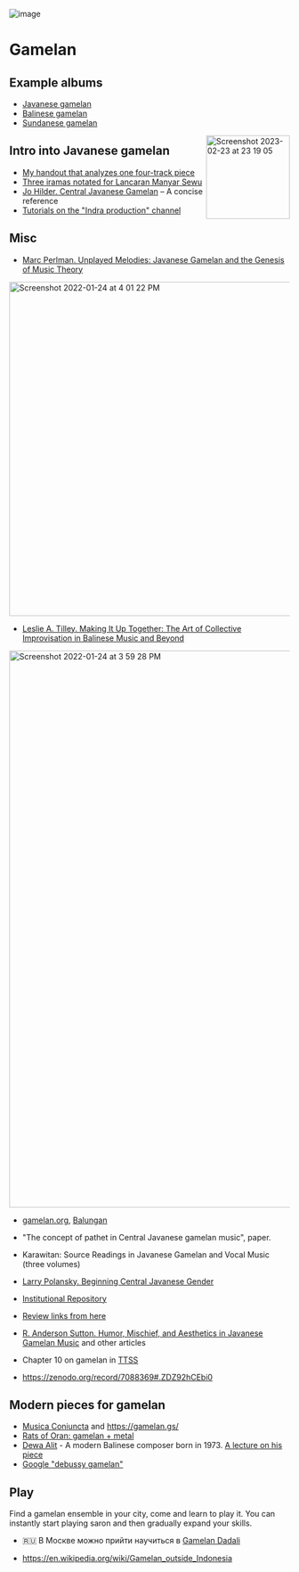 ![image](https://user-images.githubusercontent.com/1491908/221008803-9e6cfb12-ded3-4d1c-ad63-b8035b83d516.png)


Gamelan
===



Example albums
---

- [Javanese gamelan](https://archive.org/details/KebogiroGlendengPl.6/)
- [Balinese gamelan](https://archive.org/details/lp_the-balinese-gamelan-music-from-the-mornin_david-lewiston/disc1/)
- [Sundanese gamelan](https://archive.org/details/degung-sabilulungan)

<img width="150" align="right" alt="Screenshot 2023-02-23 at 23 19 05" src="https://user-images.githubusercontent.com/1491908/221008532-5393a7b1-a850-41f7-8656-539b40ae8c84.png">

Intro into Javanese gamelan
---

- [My handout that analyzes one four-track piece](https://docs.google.com/document/d/1oKbYpSAcunMTvB-casuFUyiaSuHGJkJhGf5rrvfOPgE/)
- [Three iramas notated for Lancaran Manyar Sewu](https://www.youtube.com/watch?v=I2xY8oY1qXY)
- [Jo Hilder. Central Javanese Gamelan](https://gamelan.org.nz/wp-content/uploads/2015/02/Jo-Hilder-Central-Javanese-Gamelan.pdf) – A concise reference 
- [Tutorials on the "Indra production" channel](https://www.youtube.com/watch?v=5lwgd311Dsg)

Misc
---

- [Marc Perlman. Unplayed Melodies: Javanese Gamelan and the Genesis of Music Theory](https://amzn.to/3ApON2y)
 
<img width="600" alt="Screenshot 2022-01-24 at 4 01 22 PM" src="https://user-images.githubusercontent.com/1491908/150787407-fdf9fda7-d425-4409-bb1e-4884553cfac0.png">

- [Leslie A. Tilley. Making It Up Together: The Art of Collective Improvisation in Balinese Music and Beyond](https://amzn.to/3FTWwqL)

<img width="1000" alt="Screenshot 2022-01-24 at 3 59 28 PM" src="https://user-images.githubusercontent.com/1491908/150787122-617bd6e6-a77a-421c-a824-44754d321457.png">

- [gamelan.org](http://www.gamelan.org/), [Balungan](http://www.gamelan.org/balungan/back_issues/)

- "The concept of pathet in Central Javanese gamelan music", paper.

- Karawitan: Source Readings in Javanese Gamelan and Vocal Music (three volumes)

- [Larry Polansky. Beginning Central Javanese Gender](http://www.gamelan.org/library/sukamso_gender.pdf)

- [Institutional Repository](http://repository.isi-ska.ac.id/view/subjects/AI.html)

- [Review links from here](https://music.arts.uci.edu/abauer/148_2018/)

- [R. Anderson Sutton. Humor, Mischief, and Aesthetics in Javanese Gamelan Music](https://www.jstor.org/stable/763917) and other articles

- Chapter 10 on gamelan in [TTSS](https://sethares.engr.wisc.edu/ttss.html)

- https://zenodo.org/record/7088369#.ZDZ92hCEbi0

Modern pieces for gamelan
---

- [Musica Coniuncta](https://www.youtube.com/watch?v=gmjGV8Siskg) and https://gamelan.gs/
- [Rats of Oran: gamelan + metal](https://seanhayward.bandcamp.com/album/untu-rats-of-oran)
- [Dewa Alit](https://www.dewaalitsalukat.com/sound/) - A modern Balinese composer born in 1973. [A lecture on his piece](https://www.youtube.com/watch?v=kCn3bV436Lg)
- [Google "debussy gamelan"](https://www.google.com/search?q=debussy+gamelan)

Play
---

Find a gamelan ensemble in your city, come and learn to play it. You can instantly start playing saron and then gradually expand your skills. 

- 🇷🇺 В Москве можно прийти научиться в [Gamelan Dadali](https://www.instagram.com/gamelandadali/)

- https://en.wikipedia.org/wiki/Gamelan_outside_Indonesia


